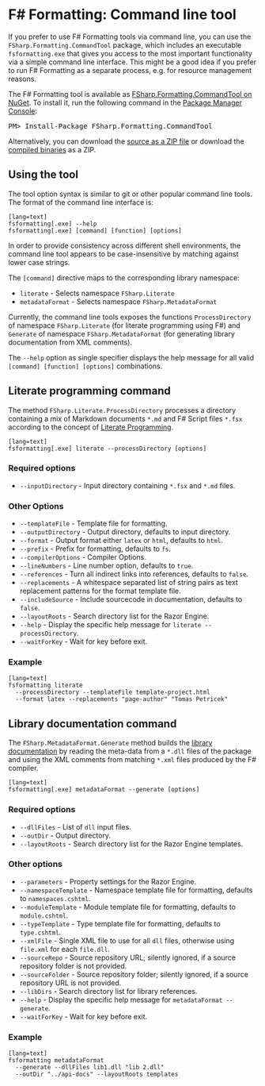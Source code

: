 ﻿F# Formatting: Command line tool
================================

If you prefer to use F# Formatting tools via command line, you can use the
`FSharp.Formatting.CommandTool` package, which includes an executable `fsformatting.exe`
that gives you access to the most important functionality via a simple command line
interface. This might be a good idea if you prefer to run F# Formatting as a separate
process, e.g. for resource management reasons.

<div class="row">
  <div class="span1"></div>
  <div class="span6">
    <div class="well well-small" id="nuget">
      The F# Formatting tool is available as <a href="https://nuget.org/packages/FSharp.Formatting.CommandTool">FSharp.Formatting.CommandTool on NuGet</a>.
      To install it, run the following command in the <a href="http://docs.nuget.org/docs/start-here/using-the-package-manager-console">Package Manager Console</a>:
      <pre>PM> Install-Package FSharp.Formatting.CommandTool</pre>
    </div>
  </div>
  <div class="span1"></div>
</div>

Alternatively, you can download the [source as a ZIP file](https://github.com/tpetricek/FSharp.Formatting/zipball/master)
or download the [compiled binaries](https://github.com/tpetricek/FSharp.Formatting/archive/release.zip) as a ZIP.

Using the tool
--------------

The tool option syntax is similar to git or other popular command line tools.
The format of the command line interface is:

    [lang=text]
    fsformatting[.exe] --help 
    fsformatting[.exe] [command] [function] [options]

In order to provide consistency across different shell environments, the command line tool appears to be case-insensitive by matching against lower case strings.

The `[command]` directive maps to the corresponding library namespace:

* `literate` - Selects namespace `FSharp.Literate`
* `metadataFormat` - Selects namespace `FSharp.MetadataFormat`

Currently, the command line tools exposes the functions `ProcessDirectory` of namespace `FSharp.Literate`
(for literate programming using F#) and `Generate` of namespace `FSharp.MetadataFormat` (for generating
library documentation from XML comments). 

The `--help` option as single specifier displays the help message for all valid `[command] [function] [options]` combinations.

Literate programming command
----------------------------

The method `FSharp.Literate.ProcessDirectory` processes a directory containing a mix of Markdown documents `*.md` and F# Script files `*.fsx`
according to the concept of [Literate Programming](demo.html).

    [lang=text]
    fsformatting[.exe] literate --processDirectory [options]

### Required options

  * `--inputDirectory` - Input directory containing `*.fsx` and `*.md` files.

### Other Options

  * `--templateFile` -  Template file for formatting.
  * `--outputDirectory` -  Output directory, defaults to input directory.
  * `--format` -  Output format either `latex` or `html`, defaults to `html`.
  * `--prefix` -  Prefix for formatting, defaults to `fs`.
  * `--compilerOptions` -  Compiler Options.
  * `--lineNumbers` -  Line number option, defaults to `true`.
  * `--references` -  Turn all indirect links into references, defaults to `false`.
  * `--replacements` -  A whitespace separated list of string pairs as text replacement patterns for the format template file.
  * `--includeSource` -  Include sourcecode in documentation, defaults to `false`.
  * `--layoutRoots` -  Search directory list for the Razor Engine.
  * `--help` -  Display the specific help message for `literate --processDirectory`.
  * `--waitForKey` -  Wait for key before exit.

### Example

    [lang=text]
    fsformatting literate 
      --processDirectory --templateFile template-project.html 
      --format latex --replacements "page-author" "Tomas Petricek"

Library documentation command
-----------------------------

The `FSharp.MetadataFormat.Generate` method builds the [library documentation](http://tpetricek.github.io/FSharp.Formatting/metadata.html) by reading 
the meta-data from a `*.dll` files of the package and using the XML comments from matching `*.xml` files produced by the F# compiler.

    [lang=text]
    fsformatting[.exe] metadataFormat --generate [options]

### Required options

  * `--dllFiles` -  List of `dll` input files.
  * `--outDir` -  Output directory.
  * `--layoutRoots` -  Search directory list for the Razor Engine templates.

### Other options

  * `--parameters` -  Property settings for the Razor Engine.
  * `--namespaceTemplate` -  Namespace template file for formatting, defaults to `namespaces.cshtml`.
  * `--moduleTemplate` -  Module template file for formatting, defaults to `module.cshtml`.
  * `--typeTemplate` -  Type template file for formatting, defaults to `type.cshtml`.
  * `--xmlFile` -  Single XML file to use for all `dll` files, otherwise using `file.xml` for each `file.dll`.
  * `--sourceRepo` -  Source repository URL; silently ignored, if a source repository folder is not provided.
  * `--sourceFolder` -  Source repository folder; silently ignored, if a source repository URL is not provided.
  * `--libDirs` - Search directory list for library references.
  * `--help` -  Display the specific help message for `metadataFormat --generate`.
  * `--waitForKey` -  Wait for key before exit.

### Example

    [lang=text]
    fsformatting metadataFormat 
      --generate --dllFiles lib1.dll "lib 2.dll" 
      --outDir "../api-docs" --layoutRoots templates
